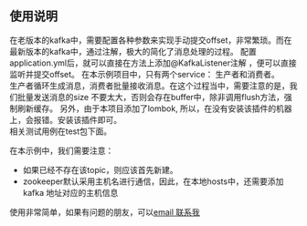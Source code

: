 ## 使用说明
  
  在老版本的kafka中，需要配置各种参数来实现手动提交offset，非常繁琐。而在最新版本的kafka中，通过注解，极大的简化了消息处理的过程。
  配置application.yml后，就可以直接在方法上添加@KafkaListener注解  ，便可以直接监听并提交offset。
  在本示例项目中，只有两个service： 生产者和消费者。  
  生产者循环生成消息，消费者批量接收消息。在这个过程当中，需要注意的是，我们批量发送消息的size 
  不要太大，否则会存在buffer中，除非调用flush方法，强制刷新缓存。
  另外，由于本项目添加了lombok, 所以，在没有安装该插件的机器上，会报错。安装该插件即可。  
  相关测试用例在test包下面。
  
  在本示例中，我们需要注意：  
 - 如果已经不存在该topic，则应该首先新建。
 - zookeeper默认采用主机名进行通信，因此，在本地hosts中，还需要添加 kafka 地址对应的主机信息
  
  使用非常简单，如果有问题的朋友，可以[email 联系我](liuyunpeng788@163.com)